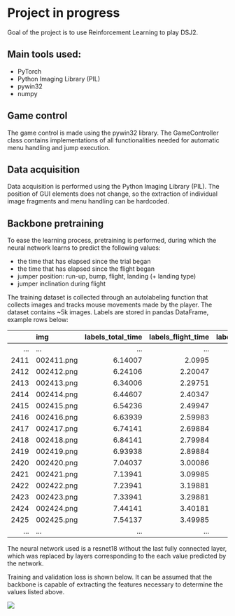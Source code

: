 # Project in progress

Goal of the project is to use Reinforcement Learning to play DSJ2.

## Main tools used:
- PyTorch
- Python Imaging Library (PIL)
- pywin32
- numpy

## Game control

The game control is made using the pywin32 library. The GameController class contains implementations of all functionalities needed for automatic menu handling and jump execution.

## Data acquisition

Data acquisition is performed using the Python Imaging Library (PIL). The position of GUI elements does not change, so the extraction of individual image fragments and menu handling can be hardcoded.

## Backbone pretraining

To ease the learning process, pretraining is performed, during which the neural network learns to predict the following values:
- the time that has elapsed since the trial began
- the time that has elapsed since the flight began
- jumper position: run-up, bump, flight, landing (+ landing type)
- jumper inclination during flight

The training dataset is collected through an autolabeling function that collects images and tracks mouse movements made by the player.
The dataset contains ~5k images. Labels are stored in pandas DataFrame, example rows below:

|      | img        |   labels_total_time |   labels_flight_time |   labels_position |   labels_inclination |
|-----:|:-----------|--------------------:|---------------------:|------------------:|---------------------:|
| ... | ... |          ...   |          ...      |                 ... |                   .... |
| 2411 | 002411.png |           6.14007   |          2.0995      |                 1 |                   40 |
| 2412 | 002412.png |           6.24106   |          2.20047     |                 1 |                   40 |
| 2413 | 002413.png |           6.34006   |          2.29751     |                 1 |                   40 |
| 2414 | 002414.png |           6.44607   |          2.40347     |                 1 |                   41 |
| 2415 | 002415.png |           6.54236   |          2.49947     |                 1 |                   41 |
| 2416 | 002416.png |           6.63939   |          2.59983     |                 1 |                   41 |
| 2417 | 002417.png |           6.74141   |          2.69884     |                 1 |                   42 |
| 2418 | 002418.png |           6.84141   |          2.79984     |                 1 |                   42 |
| 2419 | 002419.png |           6.93938   |          2.89884     |                 1 |                   42 |
| 2420 | 002420.png |           7.04037   |          3.00086     |                 1 |                   42 |
| 2421 | 002421.png |           7.13941   |          3.09985     |                 1 |                   42 |
| 2422 | 002422.png |           7.23941   |          3.19881     |                 4 |                    0 |
| 2423 | 002423.png |           7.33941   |          3.29881     |                 4 |                    0 |
| 2424 | 002424.png |           7.44141   |          3.40181     |                 4 |                    0 |
| 2425 | 002425.png |           7.54137   |          3.49985     |                 4 |                    0 |
| ... | ...         |          ...        |          ...         |               ... |                 .... |

The neural network used is a resnet18 without the last fully connected layer, which was replaced by layers corresponding to the each value predicted by the network.

Training and validation loss is shown below. It can be assumed that the backbone is capable of extracting the features necessary to determine the values listed above.

<img src="readme_data/training_and_valid_loss.png.png">